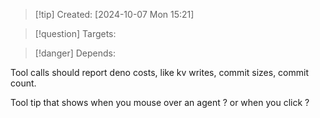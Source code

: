 
>[!tip] Created: [2024-10-07 Mon 15:21]

>[!question] Targets: 

>[!danger] Depends: 

Tool calls should report deno costs, like kv writes, commit sizes, commit count.

Tool tip that shows when you mouse over an agent ? or when you click ?